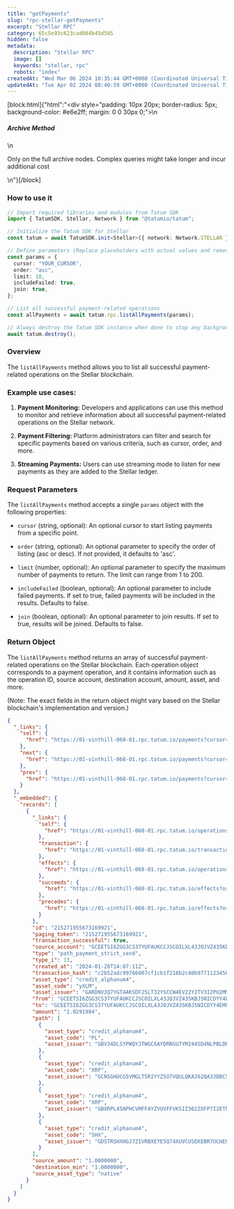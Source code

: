 ```yaml
---
title: "getPayments"
slug: "rpc-stellar-getPayments"
excerpt: "Stellar RPC"
category: 65c5e93c623cad004b45d505
hidden: false
metadata: 
  description: "Stellar RPC"
  image: []
  keywords: "stellar, rpc"
  robots: "index"
createdAt: "Wed Mar 06 2024 10:35:44 GMT+0000 (Coordinated Universal Time)"
updatedAt: "Tue Apr 02 2024 08:40:59 GMT+0000 (Coordinated Universal Time)"
---
```

[block:html]{"html":"<div style=\"padding: 10px 20px; border-radius: 5px; background-color: #e6e2ff; margin: 0 0 30px 0;\">\n  <h5>Archive Method</h5>\n  <p>Only on the full archive nodes. Complex queries might take longer and incur additional cost</p>\n</div>"}[/block]

### How to use it

```typescript
// Import required libraries and modules from Tatum SDK
import { TatumSDK, Stellar, Network } from "@tatumio/tatum";

// Initialize the Tatum SDK for Stellar
const tatum = await TatumSDK.init<Stellar>({ network: Network.STELLAR });

// Define parameters (Replace placeholders with actual values and remove redundant)
const params = {
  cursor: "YOUR_CURSOR",
  order: "asc",
  limit: 10,
  includeFailed: true,
  join: true,
};

// List all successful payment-related operations
const allPayments = await tatum.rpc.listAllPayments(params);

// Always destroy the Tatum SDK instance when done to stop any background processes
await tatum.destroy();
```

### Overview

The `listAllPayments` method allows you to list all successful payment-related operations on the Stellar blockchain.

### Example use cases:

1. **Payment Monitoring:**
   Developers and applications can use this method to monitor and retrieve information about all successful payment-related operations on the Stellar network.

2. **Payment Filtering:**
   Platform administrators can filter and search for specific payments based on various criteria, such as cursor, order, and more.

3. **Streaming Payments:**
   Users can use streaming mode to listen for new payments as they are added to the Stellar ledger.

### Request Parameters

The `listAllPayments` method accepts a single `params` object with the following properties:

- `cursor` (string, optional):
  An optional cursor to start listing payments from a specific point.

- `order` (string, optional):
  An optional parameter to specify the order of listing (asc or desc). If not provided, it defaults to 'asc'.

- `limit` (number, optional):
  An optional parameter to specify the maximum number of payments to return. The limit can range from 1 to 200.

- `includeFailed` (boolean, optional):
  An optional parameter to include failed payments. If set to true, failed payments will be included in the results. Defaults to false.

- `join` (boolean, optional):
  An optional parameter to join results. If set to true, results will be joined. Defaults to false.

### Return Object

The `listAllPayments` method returns an array of successful payment-related operations on the Stellar blockchain. Each operation object corresponds to a payment operation, and it contains information such as the operation ID, source account, destination account, amount, asset, and more.

(Note: The exact fields in the return object might vary based on the Stellar blockchain's implementation and version.)

```json
{
  "_links": {
    "self": {
      "href": "https://01-vinthill-068-01.rpc.tatum.io/payments?cursor=&limit=10&order=asc"
    },
    "next": {
      "href": "https://01-vinthill-068-01.rpc.tatum.io/payments?cursor=215271955673706503&limit=10&order=asc"
    },
    "prev": {
      "href": "https://01-vinthill-068-01.rpc.tatum.io/payments?cursor=215271955673169921&limit=10&order=desc"
    }
  },
  "_embedded": {
    "records": [
      {
        "_links": {
          "self": {
            "href": "https://01-vinthill-068-01.rpc.tatum.io/operations/215271955673169921"
          },
          "transaction": {
            "href": "https://01-vinthill-068-01.rpc.tatum.io/transactions/c2b52adc99766007cf1cb1f218b2c40b9771123450282e0d6e3c0be69159880d"
          },
          "effects": {
            "href": "https://01-vinthill-068-01.rpc.tatum.io/operations/215271955673169921/effects"
          },
          "succeeds": {
            "href": "https://01-vinthill-068-01.rpc.tatum.io/effects?order=desc&cursor=215271955673169921"
          },
          "precedes": {
            "href": "https://01-vinthill-068-01.rpc.tatum.io/effects?order=asc&cursor=215271955673169921"
          }
        },
        "id": "215271955673169921",
        "paging_token": "215271955673169921",
        "transaction_successful": true,
        "source_account": "GCEETSI6ZGG3CS37YUFAUKCCJSCOILXL43JOJVZ435KBJ5NICDYY4EMP",
        "type": "path_payment_strict_send",
        "type_i": 13,
        "created_at": "2024-01-28T14:07:11Z",
        "transaction_hash": "c2b52adc99766007cf1cb1f218b2c40b9771123450282e0d6e3c0be69159880d",
        "asset_type": "credit_alphanum4",
        "asset_code": "yXLM",
        "asset_issuer": "GARDNV3Q7YGT4AKSDF25LT32YSCCW4EV22Y2TV3I2PU2MMXJTEDL5T55",
        "from": "GCEETSI6ZGG3CS37YUFAUKCCJSCOILXL43JOJVZ435KBJ5NICDYY4EMP",
        "to": "GCEETSI6ZGG3CS37YUFAUKCCJSCOILXL43JOJVZ435KBJ5NICDYY4EMP",
        "amount": "1.0291984",
        "path": [
          {
            "asset_type": "credit_alphanum4",
            "asset_code": "PL",
            "asset_issuer": "GBV34DLSYPWQYJTWGC6AYDRNSU7YM244SD4NLPBLDR7D74PZMFEL5OMG"
          },
          {
            "asset_type": "credit_alphanum4",
            "asset_code": "XRP",
            "asset_issuer": "GCNSGHUCG5VMGLT5RIYYZSO7VQULQKAJ62QA33DBC5PPBSO57LFWVV6P"
          },
          {
            "asset_type": "credit_alphanum4",
            "asset_code": "XRP",
            "asset_issuer": "GBXRPL45NPHCVMFFAYZVUVFFVKSIZ362ZXFP7I2ETNQ3QKZMFLPRDTD5"
          },
          {
            "asset_type": "credit_alphanum4",
            "asset_code": "SHX",
            "asset_issuer": "GDSTRSHXHGJ7ZIVRBXEYE5Q74XUVCUSEKEBR7UCHEUUEK72N7I7KJ6JH"
          }
        ],
        "source_amount": "1.0000000",
        "destination_min": "1.0000000",
        "source_asset_type": "native"
      }
    ]
  }
}
```
